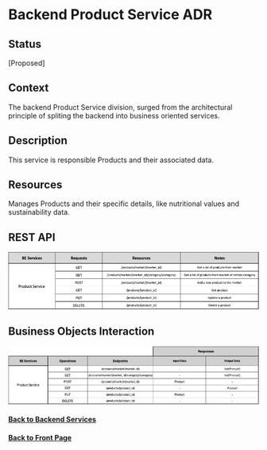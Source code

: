 # Backend Product Service ADR

## Status

[Proposed]

## Context

The backend Product Service division, surged from the architectural principle of spliting the backend into business oriented services. 

## Description

This service is responsible Products and their associated data.

## Resources

Manages Products and their specific details, like nutritional values and sustainability data.

## REST API

<img src="../requests/assets/ProductService.png" alt="REST Product Service" />

## Business Objects Interaction


<img src="../business-objects/assets/ProductBOs.png" alt="Business Objects Interaction"  />


#### [Back to Backend Services](./README.md)
#### [Back to Front Page](../README.md)